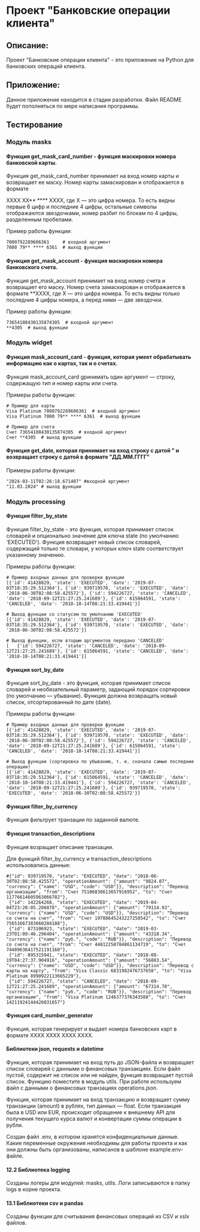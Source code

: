 # Проект "Банковские операции клиента"

## Описание:

Проект "Банковские операции клиента" - это приложение на Python для банковских операций клиента.

## Приложение:

Данное приложение находится в стадии разработки. Файл README будет пополняться по мере написания программы.

## Тестирование

### Модуль masks

#### Функция get_mask_card_number - функция маскировки номера банковской карты.

Функция get_mask_card_number принимает на вход номер карты и возвращает ее маску. Номер карты замаскирован и отображается в формате

XXXX XX** **** XXXX, где X — это цифра номера. То есть видны первые 6 цифр и последние 4 цифры, остальные символы отображаются звездочками, номер разбит по блокам по 4 цифры, разделенным пробелами. 

Пример работы функции:

    7000792289606361     # входной аргумент
    7000 79** **** 6361  # выход функции

#### Функция get_mask_account - функция маскировки номера банковского счета.

Функция get_mask_account принимает на вход номер счета и возвращает его маску. Номер счета замаскирован и отображается в формате **XXXX, где X — это цифра номера. То есть видны только последние 4 цифры номера, а перед ними — две звездочки. 

Пример работы функции:

    73654108430135874305  # входной аргумент
    **4305  # выход функции

### Модуль widget

#### Функция mask_account_card - функция, которая умеет обрабатывать информацию как о картах, так и о счетах.

Функция mask_account_card gринимать один аргумент — строку, содержащую тип и номер карты или счета.

Примеры работы функции:

    # Пример для карты
    Visa Platinum 7000792289606361  # входной аргумент
    Visa Platinum 7000 79** **** 6361  # выход функции

    # Пример для счета
    Счет 73654108430135874305  # входной аргумент
    Счет **4305  # выход функции

#### Функция get_date, которая принимает на вход строку с датой " и возвращает строку с датой в формате "ДД.ММ.ГГГГ"

Примеры работы функции:

    "2024-03-11T02:26:18.671407" #входной аргумент
    "11.03.2024" # выход функции

### Модуль processing

#### Функция filter_by_state

Функция filter_by_state - это функция, которая принимает список словарей и опционально значение для ключа state (по умолчанию 'EXECUTED'). Функция возвращает новый список словарей, содержащий только те словари, у которых ключ state соответствует указанному значению.

Примеры работы функции:

    # Пример входных данных для проверки функции
    [{'id': 41428829, 'state': 'EXECUTED', 'date': '2019-07-03T18:35:29.512364'}, {'id': 939719570, 'state': 'EXECUTED', 'date': '2018-06-30T02:08:58.425572'}, {'id': 594226727, 'state': 'CANCELED', 'date': '2018-09-12T21:27:25.241689'}, {'id': 615064591, 'state': 'CANCELED', 'date': '2018-10-14T08:21:33.419441'}]

    # Выход функции со статусом по умолчанию 'EXECUTED'
    [{'id': 41428829, 'state': 'EXECUTED', 'date': '2019-07-03T18:35:29.512364'}, {'id': 939719570, 'state': 'EXECUTED', 'date': '2018-06-30T02:08:58.425572'}]

    # Выход функции, если вторым аргументов передано 'CANCELED'
    [   {'id': 594226727, 'state': 'CANCELED', 'date': '2018-09-12T21:27:25.241689'}, {'id': 615064591, 'state': 'CANCELED', 'date': '2018-10-14T08:21:33.419441'}]

#### Функция sort_by_date

Функция sort_by_date - это функция, которая принимает список словарей и необязательный параметр, задающий порядок сортировки (по умолчанию — убывание). Функция должна возвращать новый список, отсортированный по дате (date).

Примеры работы функции:

    # Пример входных данных для проверки функции
    [{'id': 41428829, 'state': 'EXECUTED', 'date': '2019-07-03T18:35:29.512364'}, {'id': 939719570, 'state': 'EXECUTED', 'date': '2018-06-30T02:08:58.425572'}, {'id': 594226727, 'state': 'CANCELED', 'date': '2018-09-12T21:27:25.241689'}, {'id': 615064591, 'state': 'CANCELED', 'date': '2018-10-14T08:21:33.419441'}]

    # Выход функции (сортировка по убыванию, т. е. сначала самые последние операции)
    [{'id': 41428829, 'state': 'EXECUTED', 'date': '2019-07-03T18:35:29.512364'}, {'id': 615064591, 'state': 'CANCELED', 'date': '2018-10-14T08:21:33.419441'}, {'id': 594226727, 'state': 'CANCELED', 'date': '2018-09-12T21:27:25.241689'}, {'id': 939719570, 'state': 'EXECUTED', 'date': '2018-06-30T02:08:58.425572'}]

#### Функция filter_by_currency

Функция фильтрует транзации по заданной валюте.

#### Функция transaction_descriptions

Функция возращает описание транзации.

Для функций filter_by_currency и transaction_descriptions использовались данные:

    #{"id": 939719570, "state": "EXECUTED", "date": "2018-06-30T02:08:58.425572", "operationAmount": {"amount": "9824.07", "currency": {"name": "USD", "code": "USD"}}, "description": "Перевод организации", "from": "Счет 75106830613657916952", "to": "Счет 11776614605963066702"},
     {"id": 142264268, "state": "EXECUTED", "date": "2019-04-04T23:20:05.206878", "operationAmount": {"amount": "79114.93", "currency": {"name": "USD", "code": "USD"}}, "description": "Перевод со счета на счет", "from": "Счет 19708645243227258542", "to": "Счет 75651667383060284188"},
     {"id": 873106923, "state": "EXECUTED", "date": "2019-03-23T01:09:46.296404", "operationAmount": {"amount": "43318.34", "currency": {"name": "руб.", "code": "RUB"}}, "description": "Перевод со счета на счет", "from": "Счет 44812258784861134719", "to": "Счет 74489636417521191160"},
     {"id": 895315941, "state": "EXECUTED", "date": "2018-08-19T04:27:37.904916", "operationAmount": {"amount": "56883.54", "currency": {"name": "USD", "code": "USD"}}, "description": "Перевод с карты на карту", "from": "Visa Classic 6831982476737658", "to": "Visa Platinum 8990922113665229"},
     {"id": 594226727, "state": "CANCELED", "date": "2018-09-12T21:27:25.241689", "operationAmount": {"amount": "67314.70", "currency": {"name": "руб.", "code": "RUB"}}, "description": "Перевод организации", "from": "Visa Platinum 1246377376343588", "to": "Счет 14211924144426031657"}

#### Функция card_number_generator

Функция, которая генерирует и выдает номера банковских карт в формате ХХХХ ХХХХ ХХХХ ХХХХ.

#### Библиотеки json, requests и datetime

Функция, которая принимает на вход путь до JSON-файла и возвращает список словарей с данными о финансовых транзакциях. Если файл пустой, содержит не список или не найден, функция возвращает пустой список. Функцию поместите в модуль utils. 
При работе используем файл с данными о финансовых транзациях operations.json.

Функция, которая принимает на вход транзакцию и возвращает сумму транзакции (amount) в рублях, тип данных — float. Если транзакция была в USD или EUR, происходит обращение к внешнему API для получения текущего курса валют и конвертации суммы операции в рубли.

Создан файл .env, в котором хранятся конфиденциальные данные. Какие переменные окружения необходимы для работы проекта и как они должны быть организованы, написанов в шаблоне example.env-файле.

#### 12.2 Библиотека logging

Созданы логеры для модулей: masks, utils. Логи записываются в папку logs в корне проекта. 

#### 13.1 Библиотеки csv и pandas

Созданы функции для считывания финансовых операций из CSV и xslx файлов. 

